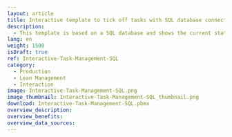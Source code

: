 ```yaml
---
layout: article
title: Interactive template to tick off tasks with SQL database connection
description: 
  - This template is based on a SQL database and shows the current status of a machine. The progress on the machine can be tracked and employees have the possibility to give feedback via a touch screen as soon as a work step is completed.
lang: en
weight: 1500
isDraft: true
ref: Interactive-Task-Management-SQL
category:
  - Production
  - Lean Management
  - Interaction
image: Interactive-Task-Management-SQL.png
image_thumbnail: Interactive-Task-Management-SQL_thumbnail.png
download: Interactive-Task-Management-SQL.pbmx
overview_description:
overview_benefits:
overview_data_sources:
---
```

